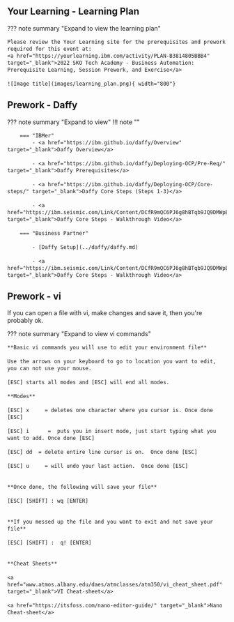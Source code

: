 ## Your Learning - Learning Plan
??? note summary "Expand to view the learning plan"

    Please review the Your Learning site for the prerequisites and prework required for this event at:  
    <a href="https://yourlearning.ibm.com/activity/PLAN-B3814805BBB4" target="_blank">2022 SKO Tech Academy - Business Automation: Prerequisite Learning, Session Prework, and Exercise</a>

    ![Image title](images/learning_plan.png){ width="800"}


## Prework - Daffy
??? note summary "Expand to view"
    !!! note ""

        === "IBMer"
            - <a href="https://ibm.github.io/daffy/Overview" target="_blank">Daffy Overview</a> 
                
            - <a href="https://ibm.github.io/daffy/Deploying-OCP/Pre-Req/" target="_blank">Daffy Prerequisites</a> 
                
            - <a href="https://ibm.github.io/daffy/Deploying-OCP/Core-steps/" target="_blank">Daffy Core Steps (Steps 1-3)</a> 

            - <a href="https://ibm.seismic.com/Link/Content/DCfR9mQC6PJ6g8hBTqb9JQ9DMWpB" target="_blank">Daffy Core Steps - Walkthrough Video</a> 

        === "Business Partner"

            - [Daffy Setup](../daffy/daffy.md)

            - <a href="https://ibm.seismic.com/Link/Content/DCfR9mQC6PJ6g8hBTqb9JQ9DMWpB" target="_blank">Daffy Core Steps - Walkthrough Video</a> 

## Prework - vi

If you can open a file with vi, make changes and save it, then you're probably ok.
    
??? note summary "Expand to view vi commands"
    
    **Basic vi commands you will use to edit your environment file**

    Use the arrows on your keyboard to go to location you want to edit, you can not use your mouse.

    [ESC] starts all modes and [ESC] will end all modes.

    **Modes**

    [ESC] x     = deletes one character where you cursor is. Once done [ESC]

    [ESC] i      =  puts you in insert mode, just start typing what you want to add. Once done [ESC]

    [ESC] dd  = delete entire line cursor is on.  Once done [ESC]

    [ESC] u     = will undo your last action.  Once done [ESC]

  
    **Once done, the following will save your file**

    [ESC] [SHIFT] : wq [ENTER]   

  
    **If you messed up the file and you want to exit and not save your file**

    [ESC] [SHIFT] :  q! [ENTER]   

  
    **Cheat Sheets**
  
    <a href="www.atmos.albany.edu/daes/atmclasses/atm350/vi_cheat_sheet.pdf" target="_blank">VI Cheat-sheet</a> 
    
    <a href="https://itsfoss.com/nano-editor-guide/" target="_blank">Nano Cheat-sheet</a> 
    
               
